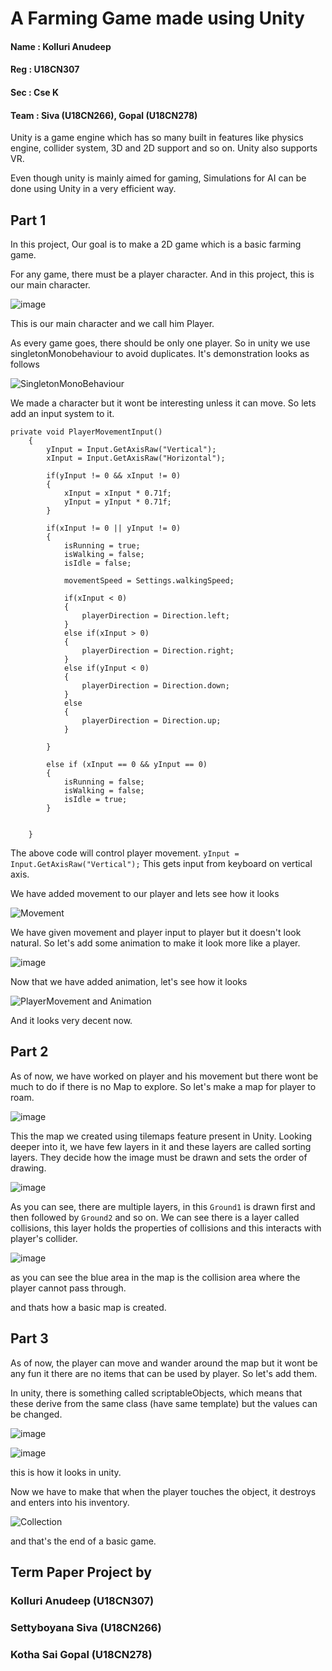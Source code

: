 # A Farming Game made using Unity


#### Name : Kolluri Anudeep
#### Reg  : U18CN307
#### Sec  : Cse K
#### Team : Siva (U18CN266), Gopal (U18CN278)





Unity is a game engine which has so many built in features like physics engine, collider system, 3D and 2D support and so on.
Unity also supports VR.

Even though unity is mainly aimed for gaming, Simulations for AI can be done using Unity in a very efficient way.


## Part 1

In this project, Our goal is to make  a 2D game which is a basic farming game.

For any game, there must be a player character. And in this project, this is our main character.

![image](https://user-images.githubusercontent.com/50168940/122519842-8a2acb00-d030-11eb-847b-de595c7184ad.png)

This is our main character and we call him Player.

As every game goes, there should be only one player. So in unity we use singletonMonobehaviour to avoid duplicates.
It's demonstration looks as follows

![SingletonMonoBehaviour](https://user-images.githubusercontent.com/50168940/122520909-d62a3f80-d031-11eb-935e-cc6a8f4e0506.gif)



We made a character but it wont be interesting unless it can move. So lets add an input system to it.
```
private void PlayerMovementInput()
    {
        yInput = Input.GetAxisRaw("Vertical");
        xInput = Input.GetAxisRaw("Horizontal");

        if(yInput != 0 && xInput != 0)
        {
            xInput = xInput * 0.71f;
            yInput = yInput * 0.71f;
        }

        if(xInput != 0 || yInput != 0)
        {
            isRunning = true;
            isWalking = false;
            isIdle = false;

            movementSpeed = Settings.walkingSpeed;

            if(xInput < 0)
            {
                playerDirection = Direction.left;
            }
            else if(xInput > 0)
            {
                playerDirection = Direction.right;
            }
            else if(yInput < 0)
            {
                playerDirection = Direction.down;
            }
            else
            {
                playerDirection = Direction.up;
            }

        }

        else if (xInput == 0 && yInput == 0)
        {
            isRunning = false;
            isWalking = false;
            isIdle = true;
        }


    }
```
    
The above code will control player movement.
``` yInput = Input.GetAxisRaw("Vertical"); ```
This gets input from keyboard on vertical axis.


We have added movement to our player and lets see how it looks

![Movement](https://user-images.githubusercontent.com/50168940/122520414-3076d080-d031-11eb-8090-f9c2f85ecbdc.gif)

We have given movement and player input to player but it doesn't look natural.
So let's add some animation to make it look more like a player.

![image](https://user-images.githubusercontent.com/50168940/122520675-8b102c80-d031-11eb-8ae5-9bee00d59c75.png)

Now that we have added animation, let's see how it looks

![PlayerMovement and Animation](https://user-images.githubusercontent.com/50168940/122520949-e0e4d480-d031-11eb-8ece-1b90d80b2c87.gif)

And it looks very decent now.


## Part 2

As of now, we have worked on player and his movement but there wont be much to do if there is no Map to explore.
So let's make a map for player to roam.

![image](https://user-images.githubusercontent.com/50168940/122521773-d971fb00-d032-11eb-9c47-ffda1ba9d936.png)

This the map we created using tilemaps feature present in Unity.
Looking deeper into it, we have few layers in it and these layers are called sorting layers.
They decide how the image must be drawn and sets the order of drawing.

![image](https://user-images.githubusercontent.com/50168940/122521796-e0990900-d032-11eb-8bdd-23e4c6e15b9f.png)

As you can see, there are multiple layers, in this `Ground1` is drawn first and then followed by `Ground2` and so on.
We can see there is a layer called collisions, this layer holds the properties of collisions and this interacts with player's collider.

![image](https://user-images.githubusercontent.com/50168940/122522367-86e50e80-d033-11eb-9b4e-49804bddaf65.png)

as you can see the blue area in the map is the collision area where the player cannot pass through.

and thats how a basic map is created.


## Part 3

As of now, the player can move and wander around the map but it wont be any fun it there are no items that can be used by player.
So let's add them.

In unity, there is something called scriptableObjects, which means that these derive from the same class (have same template) but the
values can be changed.

![image](https://user-images.githubusercontent.com/50168940/122523056-4043e400-d034-11eb-9f8e-971f611db592.png)

![image](https://user-images.githubusercontent.com/50168940/122523461-a7fa2f00-d034-11eb-8986-59d06598def0.png)

this is how it looks in unity.

Now we have to make that when the player touches the object, it destroys and enters into his inventory.

![Collection](https://user-images.githubusercontent.com/50168940/122523805-0e7f4d00-d035-11eb-9021-471f0cbb25b7.gif)

and that's the end of a basic game.





## Term Paper Project by
### Kolluri Anudeep (U18CN307)
### Settyboyana Siva (U18CN266)
### Kotha Sai Gopal (U18CN278)

